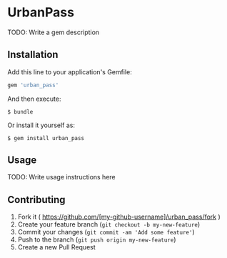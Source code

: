 # UrbanPass

TODO: Write a gem description

## Installation

Add this line to your application's Gemfile:

```ruby
gem 'urban_pass'
```

And then execute:

    $ bundle

Or install it yourself as:

    $ gem install urban_pass

## Usage

TODO: Write usage instructions here

## Contributing

1. Fork it ( https://github.com/[my-github-username]/urban_pass/fork )
2. Create your feature branch (`git checkout -b my-new-feature`)
3. Commit your changes (`git commit -am 'Add some feature'`)
4. Push to the branch (`git push origin my-new-feature`)
5. Create a new Pull Request
